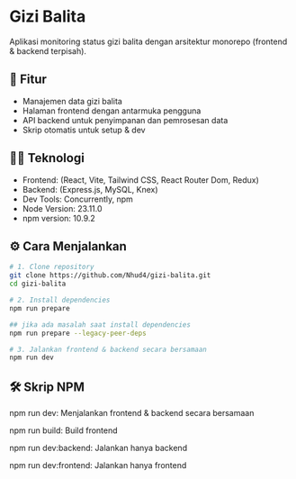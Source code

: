 # Gizi Balita

Aplikasi monitoring status gizi balita dengan arsitektur monorepo (frontend & backend terpisah).

## 🚀 Fitur

- Manajemen data gizi balita
- Halaman frontend dengan antarmuka pengguna
- API backend untuk penyimpanan dan pemrosesan data
- Skrip otomatis untuk setup & dev

## 🧑‍💻 Teknologi

- Frontend: (React, Vite, Tailwind CSS, React Router Dom, Redux)
- Backend: (Express.js, MySQL, Knex)
- Dev Tools: Concurrently, npm
- Node Version: 23.11.0
- npm version: 10.9.2

## ⚙️ Cara Menjalankan

```bash
# 1. Clone repository
git clone https://github.com/Nhud4/gizi-balita.git
cd gizi-balita

# 2. Install dependencies
npm run prepare

## jika ada masalah saat install dependencies
npm run prepare --legacy-peer-deps

# 3. Jalankan frontend & backend secara bersamaan
npm run dev
```

## 🛠 Skrip NPM

npm run dev: Menjalankan frontend & backend secara bersamaan

npm run build: Build frontend

npm run dev:backend: Jalankan hanya backend

npm run dev:frontend: Jalankan hanya frontend
